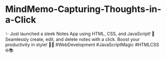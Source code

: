 # MindMemo-Capturing-Thoughts-in-a-Click
✨ Just launched a sleek Notes App using HTML, CSS, and JavaScript! 📝 Seamlessly create, edit, and delete notes with a click. Boost your productivity in style! 💼🚀 #WebDevelopment #JavaScriptMagic #HTMLCSS 🌐📚
